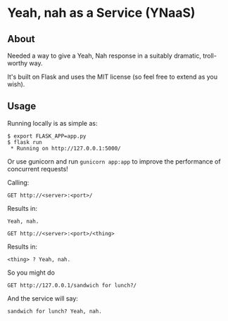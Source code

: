 # Yeah, nah as a Service (YNaaS)

## About

Needed a way to give a Yeah, Nah response in a suitably dramatic, troll-worthy way.

It's built on Flask and uses the MIT license (so feel free to extend as you wish).

## Usage

Running locally is as simple as:

```
$ export FLASK_APP=app.py
$ flask run
 * Running on http://127.0.0.1:5000/

```

Or use gunicorn and run `gunicorn app:app` to improve the performance of concurrent requests!

Calling:

```
GET http://<server>:<port>/
```
Results in:

`Yeah, nah.`

```
GET http://<server>:<port>/<thing>
```
Results in:

`<thing> ? Yeah, nah.`

So you might do

```
GET http://127.0.0.1/sandwich for lunch?/
```

And the service will say:

`sandwich for lunch? Yeah, nah.`
